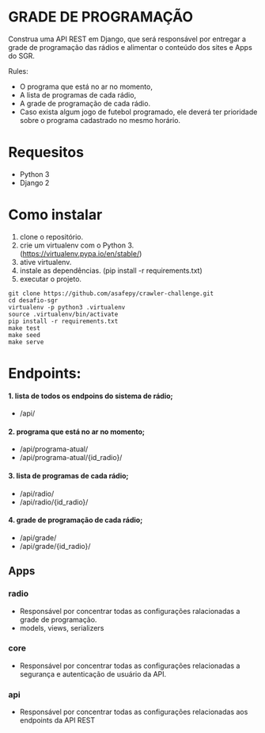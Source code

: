 # GRADE DE PROGRAMAÇÃO

Construa uma API REST em Django, que será responsável por entregar a grade de programação das rádios e alimentar o conteúdo dos sites e Apps do SGR.

Rules:
 - O programa que está no ar no momento,
 - A lista de programas de cada rádio,
 - A grade de programação de cada rádio.
 - Caso exista algum jogo de futebol programado, ele deverá ter prioridade sobre o programa cadastrado no mesmo horário.
 
 
# Requesitos
 - Python 3
 - Django 2
 
# Como instalar

 1. clone o repositório.
 2. crie um virtualenv com o Python 3. (https://virtualenv.pypa.io/en/stable/)
 3. ative virtualenv.
 4. instale as dependências. (pip install -r requirements.txt)
 5. executar o projeto.
 
 ```console
 git clone https://github.com/asafepy/crawler-challenge.git
 cd desafio-sgr
 virtualenv -p python3 .virtualenv
 source .virtualenv/bin/activate
 pip install -r requirements.txt
 make test
 make seed
 make serve
```

# Endpoints:

#### 1. lista de todos os endpoins do sistema de rádio;  
	
  - /api/

#### 2. programa que está no ar no momento;
	
  - /api/programa-atual/
  - /api/programa-atual/{id_radio}/

#### 3. lista de programas de cada rádio;  
	
  - /api/radio/
  - /api/radio/{id_radio}/
 
#### 4. grade de programação de cada rádio;  
	
  - /api/grade/
  - /api/grade/{id_radio}/
        
## Apps
 
### radio
- Responsável por concentrar todas as configurações ralacionadas a grade de programação.
- models, views, serializers



### core
- Responsável por concentrar todas as configurações relacionadas a segurança e autenticação de usuário da API.


### api
- Responsável por concentrar todas as configurações relacionadas aos endpoints da API REST